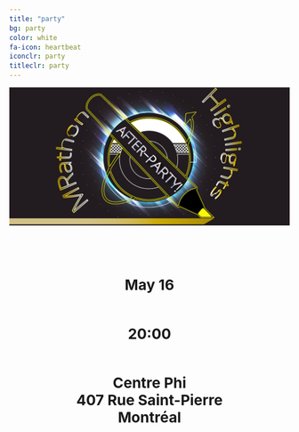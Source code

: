 ```yaml
---
title: "party"
bg: party
color: white
fa-icon: heartbeat
iconclr: party
titleclr: party 
---
```


![](img/party_v2.png)

<br>



<div class="row features">
  
  <div class="col s12 m4 feature">
  <p style="font-weight: bold; font-size: 26px; text-align:center">
  <i class="fa fa-calendar fa-2x"></i> <br>
May 16 
</p>
  </div>

  <div class="col s12 m4 feature">
  <p style="font-weight: bold; font-size: 26px; text-align:center">
  <i class="fa fa-clock-o fa-2x"></i> <br>
20:00
</p>
  </div>

  <div class="col s12 m4 feature">
  <p style="font-weight: bold; font-size: 26px; text-align:center">
  <i class="fa fa-map-marker fa-2x"></i> <br>
Centre Phi <br>
407 Rue Saint-Pierre<br>
Montréal
</p>
  </div>

</div>





